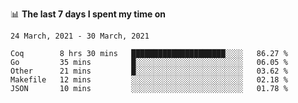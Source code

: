 <!--
### Hi there 👋

- 🤔 I was learning formal verification with Coq formally, but want to **build things** now.
- 😬 I am broadly interested in **computer systems** and **programming languages** (just a beginner 🥺).
- 🤩 (I hope I can) code for fun!

<img src="https://github-readme-stats.vercel.app/api?username=xxchan&show_icons=true&icon_color=0366d6&text_color=24292e&bg_color=ffffff&hide_title=true" />

---
-->


📊 **The last 7 days I spent my time on** 

<!--START_SECTION:waka-->
```text
24 March, 2021 - 30 March, 2021

Coq        8 hrs 30 mins   █████████████████████░░░░   86.27 % 
Go         35 mins         █░░░░░░░░░░░░░░░░░░░░░░░░   06.05 % 
Other      21 mins         █░░░░░░░░░░░░░░░░░░░░░░░░   03.62 % 
Makefile   12 mins         ░░░░░░░░░░░░░░░░░░░░░░░░░   02.18 % 
JSON       10 mins         ░░░░░░░░░░░░░░░░░░░░░░░░░   01.78 %
```
<!--END_SECTION:waka-->

<!--
**xxchan/xxchan** is a ✨ _special_ ✨ repository because its `README.md` (this file) appears on your GitHub profile.

Here are some ideas to get you started:

- 🔭 I’m currently working on ...
- 🌱 I’m currently learning ...
- 👯 I’m looking to collaborate on ...
- 🤔 I’m looking for help with ...
- 💬 Ask me about ...
- 📫 How to reach me: ...
- 😄 Pronouns: ...
- ⚡ Fun fact: ...
-->
